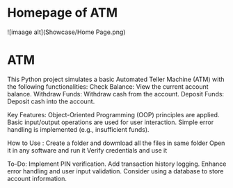 # Homepage of ATM
![imaage alt](Showcase/Home Page.png)


# ATM
This Python project simulates a basic Automated Teller Machine (ATM) with the following functionalities: 
Check Balance: View the current account balance. 
Withdraw Funds: Withdraw cash from the account. 
Deposit Funds: Deposit cash into the account.

Key Features:
Object-Oriented Programming (OOP) principles are applied.
Basic input/output operations are used for user interaction.
Simple error handling is implemented (e.g., insufficient funds).

How to Use :
Create a folder and dowmload all the files in same folder
Open it in any software and run it
Verify credentials and use it

To-Do:
Implement PIN verification.
Add transaction history logging.
Enhance error handling and user input validation.
Consider using a database to store account information.
